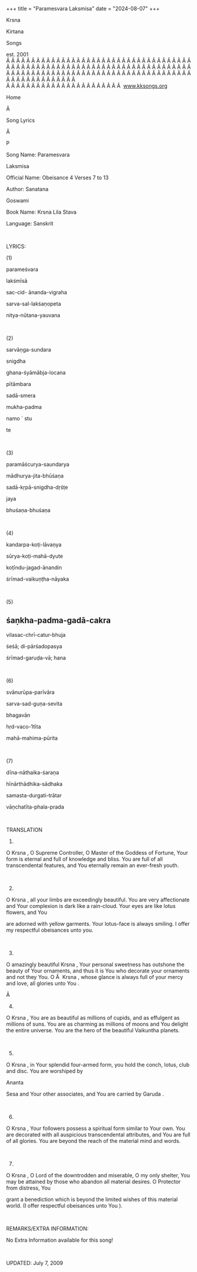 +++ 
title = "Paramesvara Laksmisa"
date = "2024-08-07"
+++

Krsna
 
Kirtana
 
Songs

est. 2001
Â Â Â Â Â Â Â Â Â Â Â Â Â Â Â Â Â Â Â Â Â Â Â Â Â Â Â Â Â Â Â Â Â Â Â Â Â Â Â Â Â Â Â Â Â Â Â Â Â Â Â Â Â Â Â Â Â Â Â Â Â Â Â Â Â Â Â Â Â Â Â Â Â Â Â Â Â Â Â Â Â Â Â Â Â Â Â Â Â Â Â Â Â Â Â Â Â Â Â Â Â Â Â Â Â Â Â Â Â Â Â Â Â Â Â Â Â Â Â Â Â Â Â Â Â  
Â Â Â Â Â Â Â Â Â Â Â Â Â Â Â Â Â Â Â Â Â Â Â  
www.kksongs.org








Home


Ã 
 
Song Lyrics
 
Ã 
 
P


Song Name: 
Paramesvara
 
Laksmisa


Official Name: Obeisance 4 Verses 7 to 13


Author: 
Sanatana
 
Goswami


Book Name: 
Krsna
 Lila 
Stava


Language: 
Sanskrit


 


LYRICS:


(1)


parameśvara
 
lakśmīsā


sac-cid-
ānanda-vigraha


sarva-sal-lakśaṇopeta


nitya-nūtana-yauvana


 


(2)


sarvāṇga-sundara
 
snigdha


ghana-śyāmābja-locana


pītāmbara


sadā-smera


mukha-padma
 
namo
 `
stu
 
te


 


(3)


paramāścurya-saundarya


mādhurya-jita-bhūśaṇa


sadā-kṛpā-snigdha-dṛśṭe


jaya
 
bhuśaṇa-bhuśaṇa


 


(4)


kandarpa-koṭi-lāvaṇya


sūrya-koṭi-mahā-dyute


koṭīndu-jagad-ānandin


śrīmad-vaikuṇṭha-nāyaka


 


(5)


śaṇkha-padma-gadā-cakra
-


vilasac-chrī-catur-bhuja


śeśā;
di-pārśadopasya


śrīmad-garuḍa-vā;
hana


 


(6)


svānurūpa-parīvāra


sarva-sad-guṇa-sevita


bhagavān

hṛd-vaco-1tīta


mahā-mahima-pūrita


 


(7)


dīna-nāthaika-śaraṇa


hīnārthādhika-sādhaka


samasta-durgati-trātar


vāṇchatīta-phala-prada


 


TRANSLATION


1)
O 
Krsna
, O Supreme Controller, O Master of the
Goddess of Fortune, Your form is eternal and full of knowledge and bliss. You
are full of all transcendental features, and 
You
 eternally
remain an ever-fresh youth.


 


2)
O 
Krsna
, all your limbs are exceedingly beautiful.
You are very affectionate and 
Your
 complexion is dark
like a rain-cloud. Your eyes are like lotus flowers, and 
You

are adorned with yellow garments. Your lotus-face is always smiling. I offer my
respectful 
obeisances
 unto you.


 


3)
O amazingly beautiful 
Krsna
, Your personal sweetness
has outshone the beauty of 
Your
 ornaments, and thus it
is You who decorate your ornaments and not they You. O
Â  
Krsna
, whose glance
is always full of your mercy and love, all glories unto 
You
.


Â 


4)
O 
Krsna
, You are as beautiful as millions of cupids,
and as effulgent as millions of suns. You are as charming as millions of moons
and 
You
 delight the entire universe. You are the hero
of the beautiful 
Vaikuntha
 planets.


 


5)
O 
Krsna
, in 
Your
 splendid
four-armed form, you hold the conch, lotus, club and disc. You are worshiped by

Ananta
 
Sesa
 and Your other
associates, and 
You
 are carried by 
Garuda
.


 


6)
O 
Krsna
, Your followers possess a spiritual form
similar to 
Your
 own. You are decorated with all
auspicious transcendental attributes, and 
You
 are full
of all glories. You are beyond the reach of the material mind and words.


 


7)
O 
Krsna
, O Lord of the downtrodden and miserable, O
my only shelter, 
You
 may be attained by those who
abandon all material desires. O Protector from distress, 
You

grant a benediction which is beyond the limited wishes of this material world.
(I offer respectful 
obeisances
 unto 
You
).


 


REMARKS/EXTRA INFORMATION:


No
Extra Information available for this song!


 


UPDATED:
 July 7, 2009